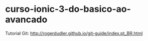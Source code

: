 # curso-ionic-3-do-basico-ao-avancado

Tutorial Git: http://rogerdudler.github.io/git-guide/index.pt_BR.html
